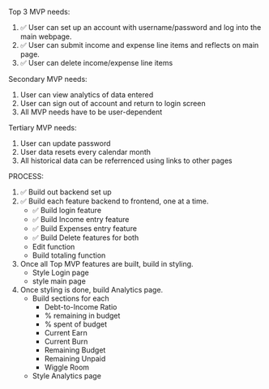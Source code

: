 Top 3 MVP needs:

1. ✅ User can set up an account with username/password and log into the main webpage.
2. ✅ User can submit income and expense line items and reflects on main page.
3. ✅ User can delete income/expense line items


Secondary MVP needs:

1. User can view analytics of data entered
2. User can sign out of account and return to login screen
3. All MVP needs have to be user-dependent

Tertiary MVP needs:

1. User can update password
2. User data resets every calendar month
3. All historical data can be referrenced using links to other pages


PROCESS:

1. ✅ Build out backend set up
2. ✅ Build each feature backend to frontend, one at a time.
    - ✅ Build login feature
    - ✅ Build Income entry feature
    - ✅ Build Expenses entry feature
    - ✅ Build Delete features for both
    - Edit function
    - Build totaling function
3. Once all Top MVP features are built, build in styling.
    - Style Login page
    - style main page
4. Once styling is done, build Analytics page.
    - Build sections for each
        - Debt-to-Income Ratio
        - % remaining in budget
        - % spent of budget
        - Current Earn
        - Current Burn
        - Remaining Budget
        - Remaining Unpaid
        - Wiggle Room
    - Style Analytics page